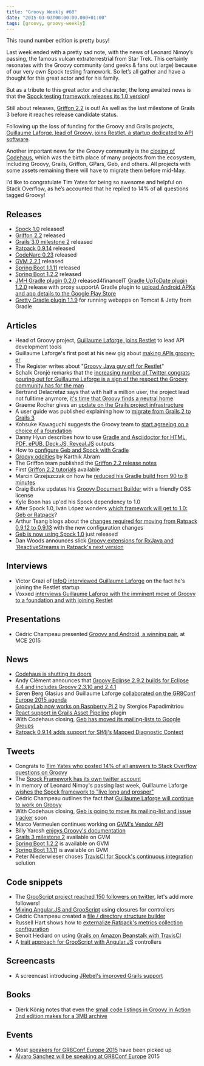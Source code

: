 ```yaml
---
title: "Groovy Weekly #60"
date: "2015-03-03T00:00:00.000+01:00"
tags: [groovy, groovy-weekly]
---
```


This round number edition is pretty busy!

Last week ended with a pretty sad note, with the news of Leonard Nimoy’s passing, the famous vulcan extraterrestrial from Star Trek. This certainly resonates with the Groovy community (and geeks & fans out large) because of our very own Spock testing framework. So let’s all gather and have a thought for this great actor and for his family.

But as a tribute to this great actor and character, the long awaited news is that the [Spock testing framework releases its 1.0 version](http://spockframework.github.io/spock/docs/1.0/release_notes.html)!

Still about releases, [Griffon 2.2](http://new.griffon-framework.org/news/griffon_2.2.0.html) is out! As well as the last milestone of Grails 3 before it reaches release candidate status.

Following up the loss of funding for the Groovy and Grails projects, [Guillaume Laforge, lead of Groovy, joins Restlet, a startup dedicated to API software](http://restlet.com/blog/2015/03/02/head-of-groovy-project-joins-restlet-to-lead-api-development-tools/).

Another important news for the Groovy community is the [closing of Codehaus](http://www.codehaus.org/), which was the birth place of many projects from the ecosystem, including Groovy, Grails, Griffon, GPars, Geb, and others. All projects with some assets remaining there will have to migrate them before mid-May.

I’d like to congratulate Tim Yates for being so awesome and helpful on Stack Overflow, as he’s accounted that he replied to 14% of all questions tagged Groovy!

## Releases

*   [Spock 1.0](http://spockframework.github.io/spock/docs/1.0/release_notes.html) released!
*   [Griffon 2.2](http://new.griffon-framework.org/news/griffon_2.2.0.html) released
*   [Grails 3.0 milestone 2](https://twitter.com/grailsframework/status/570976462439878656) released
*   [Ratpack 0.9.14](http://www.ratpack.io/versions/0.9.14) released
*   [CodeNarc 0.23](http://groovy.329449.n5.nabble.com/ANN-Announcing-CodeNarc-0-23-td5722800.html) released
*   [GVM 2.2.1](https://twitter.com/gvmtool/status/572008212712587264) released
*   [Spring Boot 1.1.11](https://spring.io/blog/2015/02/27/spring-boot-1-1-11-released) released
*   [Spring Boot 1.2.2](https://spring.io/blog/2015/02/27/spring-boot-1-2-2-released) released
*   [JMH Gradle plugin 0.2.0](https://twitter.com/CedricChampeau/status/570995951835312128) released4financeIT [Gradle UpToDate plugin 1.2.0](https://twitter.com/MGrzejszczak/status/570600241604509696) release with proxy supportA Gradle plugin to [upload Android APKs and app details to the Google Play Store](http://android-arsenal.com/details/1/1609)
*   [Gretty Gradle plugin 1.1.9](https://twitter.com/AndreyHihlovski/status/572799840754782208) for running webapps on Tomcat & Jetty from Gradle

## Articles

*   Head of Groovy project, [Guillaume Laforge, joins Restlet](http://restlet.com/blog/2015/03/02/head-of-groovy-project-joins-restlet-to-lead-api-development-tools/) to lead API development tools
*   Guillaume Laforge's first post at his new gig about [making APIs groovy-er](http://restlet.com/blog/2015/03/02/lets-make-apis-groovy-er/)
*   The Register writes about "[Groovy Java guy off for Restlet](http://www.theregister.co.uk/2015/03/02/groovy_java_guy_off_for_restlet/)"
*   Schalk Cronjé remarks that the [increasing number of Twitter congrats pouring out for Guillaume Laforge is a sign of the respect the Groovy community has for the man](https://twitter.com/ysb33r/status/572420138185715712)
*   Bertrand Delacretaz says that with half a million user, the project lead not fulltime anymore, [it's time that Groovy finds a neutral home](https://twitter.com/bdelacretaz/status/572426911491756032)
*   Graeme Rocher gives an [update on the Grails project infrastructure](http://grails.io/post/112130778738/grails-project-infrastructure-update)
*   A user guide was published explaining how to [migrate from Grails 2 to Grails 3](http://grails.github.io/grails-doc/3.0.x/guide/upgrading.html)
*   Kohsuke Kawaguchi suggests the Groovy team to [start agreeing on a choice of a foundation](http://kohsuke.org/2015/02/27/groovy-folks-time-to-start-agreeing/)
*   Danny Hyun describes how to use [Gradle and Asciidoctor for HTML, PDF, ePUB, Deck.JS, Reveal.JS](http://danhyun.github.io/asciidoctor-gradle-examples/) outputs
*   How to [configure Geb and Spock with Gradle](http://planet.jboss.org/post/how_to_configure_geb_spock_with_gradle)
*   [Groovy oddities](http://www.eclecticlogic.com/2015/02/17/groovy-oddities/) by Karthik Abram
*   The Griffon team published the [Griffon 2.2 release notes](http://new.griffon-framework.org/releasenotes/griffon_2.2.0.html)
*   First [Griffon 2.2 tutorials](http://new.griffon-framework.org/tutorials/) available
*   Marcin Grzejszczak on how he [reduced his Gradle build from 90 to 8 minutes](http://toomuchcoding.blogspot.com/2015/02/how-to-speed-up-your-gradle-build-from.html)
*   Craig Burke updates his [Groovy Document Builder](http://www.craigburke.com/2015/03/02/groovy-document-builder-mpl-edition.html) with a friendly OSS license
*   Kyle Boon has up'ed his Spock dependency to 1.0
*   After Spock 1.0, Iván López wonders [which framework will get to 1.0: Geb or Ratpack](https://twitter.com/ilopmar/status/572424545426116608)?
*   Arthur Tsang blogs about the [changes required for moving from Ratpack 0.9.12 to 0.9.13](http://arthur-notes.youramaryllis.com/2015/02/moving-from-ratpack-0912-to-0913.html) with the new configuration changes
*   [Geb is now using Spock 1.0](https://twitter.com/GebFramework/status/572689714760835072) just released
*   Dan Woods announces slick [Groovy extensions for RxJava and 'ReactiveStreams in Ratpack's next version](https://twitter.com/danveloper/status/572764621007814656)

## Interviews

*   Victor Grazi of [InfoQ interviewed Guillaume Laforge](http://www.infoq.com/news/2015/03/Groovys-Laforge-Joins-Restlet) on the fact he's joining the Restlet startup
*   Voxxed [interviews Guillaume Laforge with the imminent move of Groovy to a foundation and with joining Restlet](https://www.voxxed.com/blog/2015/03/with-foundation-decision-imminent-groovy-creator-moves-to-restlet/)
    
## Presentations

*   Cédric Champeau presented [Groovy and Android, a winning pair](https://twitter.com/CedricChampeau/status/572428885708697601), at MCE 2015

## News

*   [Codehaus is shutting its doors](http://www.codehaus.org/)
*   Andy Clément announces that [Groovy Eclipse 2.9.2 builds for Eclipse 4.4 and includes Groovy 2.3.10 and 2.4.1](https://twitter.com/andy_clement/status/570989272406233089)
*   Søren Berg Glasius and Guillaume Laforge [collaborated on the GR8Conf Europe 2015 agenda](https://twitter.com/glaforge/status/571044985463803904)
*   [GroovyLab now works on Raspberry Pi 2](http://groovy.329449.n5.nabble.com/GroovyLab-on-Raspberry-Pi-2-td5722839.html) by Stergios Papadimitriou
*   [React support in Grails Asset Pipeline](https://grails.org/plugin/react-asset-pipeline) plugin
*   With Codehaus closing, [Geb has moved its mailing-lists to Google Groups](https://twitter.com/GebFramework/status/572305358913331201)
*   [Ratpack 0.9.14 adds support for Slf4j's Mapped Diagnostic Context](http://www.ratpack.io/manual/0.9.15/api/ratpack/logging/MDCInterceptor.html)

## Tweets

*   Congrats to [Tim Yates who posted 14% of all answers to Stack Overflow questions on Groovy](https://twitter.com/tim_yates/status/571231496004108288)
*   The [Spock Framework has its own twitter account](https://twitter.com/spockframework/status/572378381146300418)
*   In memory of Leonard Nimoy's passing last week, Guillaume Laforge [wishes the Spock framework to "live long and prosper"](https://twitter.com/glaforge/status/571393595825111041)
*   Cédric Champeau outlines the fact that [Guillaume Laforge will continue to work on Groovy](https://twitter.com/CedricChampeau/status/572412160304934912)
*   With Codehaus closing, [Geb is going to move its mailing-list and issue tracker](https://twitter.com/GebFramework/status/571234105313988609) soon
*   Marco Vermeulen continues working on [GVM's Vendor API](https://twitter.com/marc0der/status/571765090342596609)
*   Billy Yarosh [enjoys Groovy's documentation](https://twitter.com/keaplogik/status/570385013042225152)
*   [Grails 3 milestone 2](https://twitter.com/gvmtool/status/570979574768652288) available on GVM
*   [Spring Boot 1.2.2](https://twitter.com/gvmtool/status/571217914944221185) is available on GVM
*   [Spring Boot 1.1.11](https://twitter.com/gvmtool/status/571218056095137792) is available on GVM
*   Peter Niederwieser choses [TravisCI for Spock's continuous integration](https://twitter.com/pniederw/status/572107004510126082) solution

## Code snippets

*   The [GrooScript project reached 150 followers on twitter](https://twitter.com/grooscript/status/571730552564420608), let's add more followers!
*   [Mixing Angular.JS and GrooScript](https://gist.github.com/chiquitinxx/a38ba0b54a405c11ece4) using closures for controllers
*   Cédric Champeau created a [file / directory structure builder](https://twitter.com/CedricChampeau/status/571257801630220288)
*   Russell Hart shows how to [externalize Ratpack's metrics collection configuration](https://github.com/ratpack/example-books/blob/latest/src/ratpack/ratpack.groovy#L44)
*   Benoit Hediard on using [Grails on Amazon Beanstalk with TravisCI](https://gist.github.com/benorama/b26e7a94fe80e8c54daf)
*   A [trait approach for GrooScript with Angular.JS](https://gist.github.com/chiquitinxx/e0c561547e0e1b690767) controllers

## Screencasts

*   A screencast introducing [JRebel's improved Grails support](https://vimeo.com/zeroturnaround/review/120679908/75a58f2e13)
    
## Books

*   Dierk König notes that even the [small code listings in Groovy in Action 2nd edition makes for a 3MB archive](https://twitter.com/mittie/status/572497775872630784)

## Events

*   Most [speakers for GR8Conf Europe 2015](https://twitter.com/sbglasius/status/571045481666605056) have been picked up
*   [Álvaro Sánchez will be speaking at GR8Conf Europe](https://twitter.com/alvaro_sanchez/status/571248810309095424) 2015